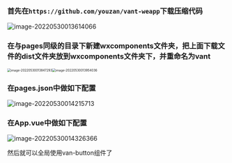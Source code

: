 ### 首先在`https://github.com/youzan/vant-weapp`下载压缩代码

![image-20220530013614066](C:\Users\000\AppData\Roaming\Typora\typora-user-images\image-20220530013614066.png)





### 在与pages同级的目录下新建wxcomponents文件夹，把上面下载文件的dist文件夹放到wxcomponents文件夹下，并重命名为vant

<img src="C:\Users\000\AppData\Roaming\Typora\typora-user-images\image-20220530013847293.png" alt="image-20220530013847293" style="zoom: 50%;" /><img src="C:\Users\000\AppData\Roaming\Typora\typora-user-images\image-20220530013954036.png" alt="image-20220530013954036" style="zoom:50%;" />



### 在pages.json中做如下配置

![image-20220530014215713](C:\Users\000\AppData\Roaming\Typora\typora-user-images\image-20220530014215713.png)

### 在App.vue中做如下配置

![image-20220530014326366](C:\Users\000\AppData\Roaming\Typora\typora-user-images\image-20220530014326366.png)



然后就可以全局使用van-button组件了